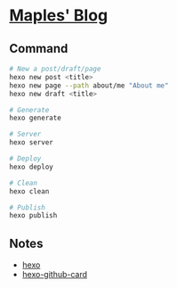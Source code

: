 # [Maples' Blog](https://blog.maples31.com/)

## Command

```bash
# New a post/draft/page
hexo new post <title>
hexo new page --path about/me "About me"
hexo new draft <title>

# Generate
hexo generate

# Server
hexo server

# Deploy
hexo deploy

# Clean
hexo clean

# Publish
hexo publish
```

## Notes

- [hexo](https://hexo.io/docs/)
- [hexo-github-card](https://github.com/Gisonrg/hexo-github-card)



